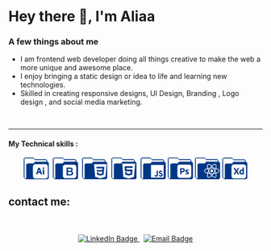 
# Hey there :wave:, I'm Aliaa 

### A few things about me
- I am frontend web developer doing all things creative to make the web a more unique and awesome place.
- I enjoy bringing a static design or idea to life and learning new technologies.
- Skilled in creating responsive designs, UI Design, Branding , Logo design , and social media marketing.
<!-- - Graduated in 2021 with a B.S. in Web Design & Development from Southern New Hampshire University
 - Currently working on a web application for film photography and for international travel -->

<br>

---

####  My Technical skills :
<div align="center">
<div>
  <img src="./icons/ai.png" title="HTML5" alt="HTML" width="50" />&nbsp;
  <img src="./icons/boot.png"  title="CSS3" alt="CSS" width="50"  />&nbsp;
  <img src="./icons/css.png" title="JavaScript" alt="JavaScript" width="50"  />&nbsp;
  <img src="./icons/html.png" title="TailwindCSS" alt="TailwindCSS" width="50"   />&nbsp;
  <img src="./icons/js (2).png" title="Git" alt="Git" width="50"  />
  <img src="./icons/ps.png" title="Xd" alt="Xd" width="50" />
  <img src="./icons/react.png" title="Figma" alt="Figma" width="50"  />
  <img src="./icons/xd.png" title="VSCode" alt="VSCode" width="50" />
 
</div>
</div>



## contact me:
<div id="badges" align ="center">
  <br><br>
  <a href="">
    <img src="https://img.shields.io/badge/LinkedIn-blue?style=for-the-badge&logo=linkedin&logoColor=white" alt="LinkedIn Badge"/>
  </a>&nbsp;
 
 
  <a href="">
    <img src="https://img.shields.io/badge/Gmail-blue?style=for-the-badge&logo=gmail&logoColor=white&color=bb001b" alt="Email Badge" />
  </a>
  
  
</div>



